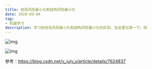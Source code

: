 ```yaml
---
title: 经验风险最小化和结构风险最小化
date: 2020-03-04
tag: 
- 机器学习
description: 学习到经验风险最小化和结构风险最小化的区别，在这里记录一下。哈
---
```




![img](https://img-blog.csdn.net/20131119171556593)

![img](https://img-blog.csdn.net/20131119171613656)



参考：https://blog.csdn.net/v_july_v/article/details/7624837